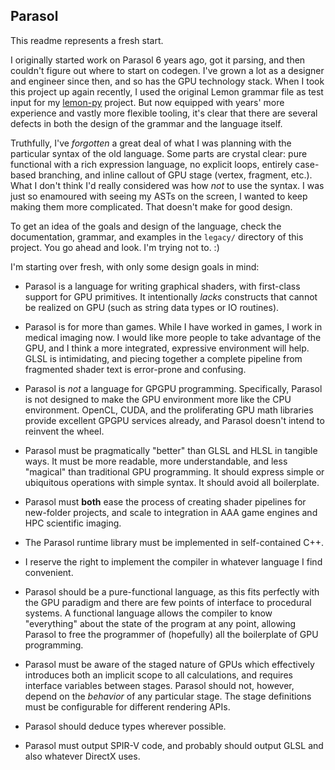 Parasol
-------

This readme represents a fresh start. 

I originally started work on Parasol 6 years ago, got it parsing, and
then couldn't figure out where to start on codegen. I've grown a lot
as a designer and engineer since then, and so has the GPU technology
stack.  When I took this project up again recently, I used the
original Lemon grammar file as test input for my
[lemon-py](https://github.com/aubreyrjones/lemon-py) project.  But now
equipped with years' more experience and vastly more flexible tooling,
it's clear that there are several defects in both the design of the
grammar and the language itself.

Truthfully, I've _forgotten_ a great deal of what I was planning with
the particular syntax of the old language. Some parts are crystal
clear: pure functional with a rich expression language, no explicit
loops, entirely case-based branching, and inline callout of GPU stage
(vertex, fragment, etc.). What I don't think I'd really considered was
how _not_ to use the syntax.  I was just so enamoured with seeing my
ASTs on the screen, I wanted to keep making them more
complicated. That doesn't make for good design.

To get an idea of the goals and design of the language, check the
documentation, grammar, and examples in the `legacy/` directory of
this project. You go ahead and look. I'm trying not to. :)

I'm starting over fresh, with only some design goals in mind:

  * Parasol is a language for writing graphical shaders, with
    first-class support for GPU primitives. It intentionally _lacks_
    constructs that cannot be realized on GPU (such as string data
    types or IO routines).

  * Parasol is for more than games. While I have worked in games, I
    work in medical imaging now. I would like more people to take
    advantage of the GPU, and I think a more integrated, expressive
    environment will help. GLSL is intimidating, and piecing together
    a complete pipeline from fragmented shader text is error-prone and
    confusing.

  * Parasol is _not_ a language for GPGPU programming.  Specifically,
    Parasol is not designed to make the GPU environment more like the
    CPU environment. OpenCL, CUDA, and the proliferating GPU math
    libraries provide excellent GPGPU services already, and Parasol
    doesn't intend to reinvent the wheel.

  * Parasol must be pragmatically "better" than GLSL and HLSL in
    tangible ways. It must be more readable, more understandable, and
    less "magical" than traditional GPU programming. It should express
    simple or ubiquitous operations with simple syntax.  It should
    avoid all boilerplate.

  * Parasol must **both** ease the process of creating shader
    pipelines for new-folder projects, and scale to integration in AAA
    game engines and HPC scientific imaging.

  * The Parasol runtime library must be implemented in self-contained
    C++.
    
  * I reserve the right to implement the compiler in whatever language
    I find convenient.

  * Parasol should be a pure-functional language, as this fits
    perfectly with the GPU paradigm and there are few points of
    interface to procedural systems. A functional language allows the
    compiler to know "everything" about the state of the program at
    any point, allowing Parasol to free the programmer of (hopefully)
    all the boilerplate of GPU programming.
  
  * Parasol must be aware of the staged nature of GPUs which
    effectively introduces both an implicit scope to all calculations,
    and requires interface variables between stages. Parasol should
    not, however, depend on the _behavior_ of any particular
    stage. The stage definitions must be configurable for different
    rendering APIs.

  * Parasol should deduce types wherever possible.

  * Parasol must output SPIR-V code, and probably should output GLSL
    and also whatever DirectX uses.


